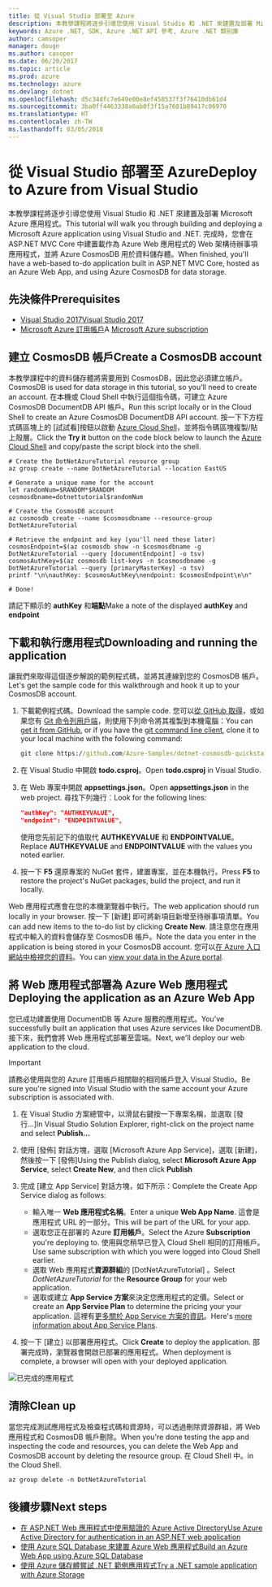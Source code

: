 ```yaml
---
title: 從 Visual Studio 部署至 Azure
description: 本教學課程將逐步引導您使用 Visual Studio 和 .NET 來建置及部署 Microsoft Azure 應用程式。
keywords: Azure .NET, SDK, Azure .NET API 參考, Azure .NET 類別庫
author: camsoper
manager: douge
ms.author: casoper
ms.date: 06/20/2017
ms.topic: article
ms.prod: azure
ms.technology: azure
ms.devlang: dotnet
ms.openlocfilehash: d5c34dfc7e649e00e8ef458537f3f76410db61d4
ms.sourcegitcommit: 3ba0ff4463338a0ab0f3f15a7601b89417c06970
ms.translationtype: HT
ms.contentlocale: zh-TW
ms.lasthandoff: 03/05/2018
---
```

# <a name="deploy-to-azure-from-visual-studio"></a><span data-ttu-id="8fd43-104">從 Visual Studio 部署至 Azure</span><span class="sxs-lookup"><span data-stu-id="8fd43-104">Deploy to Azure from Visual Studio</span></span>

<span data-ttu-id="8fd43-105">本教學課程將逐步引導您使用 Visual Studio 和 .NET 來建置及部署 Microsoft Azure 應用程式。</span><span class="sxs-lookup"><span data-stu-id="8fd43-105">This tutorial will walk you through building and deploying a Microsoft Azure application using Visual Studio and .NET.</span></span>  <span data-ttu-id="8fd43-106">完成時，您會在 ASP.NET MVC Core 中建置載作為 Azure Web 應用程式的 Web 架構待辦事項應用程式，並將 Azure CosmosDB 用於資料儲存體。</span><span class="sxs-lookup"><span data-stu-id="8fd43-106">When finished, you'll have a web-based to-do application built in ASP.NET MVC Core, hosted as an Azure Web App, and using Azure CosmosDB for data storage.</span></span>

## <a name="prerequisites"></a><span data-ttu-id="8fd43-107">先決條件</span><span class="sxs-lookup"><span data-stu-id="8fd43-107">Prerequisites</span></span>

* [<span data-ttu-id="8fd43-108">Visual Studio 2017</span><span class="sxs-lookup"><span data-stu-id="8fd43-108">Visual Studio 2017</span></span>](https://www.visualstudio.com/downloads/)
* <span data-ttu-id="8fd43-109">[Microsoft Azure 訂用帳戶](https://azure.microsoft.com/free/)</span><span class="sxs-lookup"><span data-stu-id="8fd43-109">A [Microsoft Azure subscription](https://azure.microsoft.com/free/)</span></span>

## <a name="create-a-cosmosdb-account"></a><span data-ttu-id="8fd43-110">建立 CosmosDB 帳戶</span><span class="sxs-lookup"><span data-stu-id="8fd43-110">Create a CosmosDB account</span></span>

<span data-ttu-id="8fd43-111">本教學課程中的資料儲存體將需要用到 CosmosDB，因此您必須建立帳戶。</span><span class="sxs-lookup"><span data-stu-id="8fd43-111">CosmosDB is used for data storage in this tutorial, so you'll need to create an account.</span></span>  <span data-ttu-id="8fd43-112">在本機或 Cloud Shell 中執行這個指令碼，可建立 Azure CosmosDB DocumentDB API 帳戶。</span><span class="sxs-lookup"><span data-stu-id="8fd43-112">Run this script locally or in the Cloud Shell to create an Azure CosmosDB DocumentDB API account.</span></span>  <span data-ttu-id="8fd43-113">按一下下方程式碼區塊上的 [試試看]按鈕以啟動 [Azure Cloud Shell](/azure/cloud-shell/)，並將指令碼區塊複製/貼上殼層。</span><span class="sxs-lookup"><span data-stu-id="8fd43-113">Click the **Try it** button on the code block below to launch the [Azure Cloud Shell](/azure/cloud-shell/) and copy/paste the script block into the shell.</span></span>

```azurecli-interactive
# Create the DotNetAzureTutorial resource group
az group create --name DotNetAzureTutorial --location EastUS

# Generate a unique name for the account
let randomNum=$RANDOM*$RANDOM
cosmosdbname=dotnettutorial$randomNum

# Create the CosmosDB account
az cosmosdb create --name $cosmosdbname --resource-group DotNetAzureTutorial

# Retrieve the endpoint and key (you'll need these later)
cosmosEndpoint=$(az cosmosdb show -n $cosmosdbname -g DotNetAzureTutorial --query [documentEndpoint] -o tsv)
cosmosAuthKey=$(az cosmosdb list-keys -n $cosmosdbname -g DotNetAzureTutorial --query [primaryMasterKey] -o tsv)
printf "\n\nauthKey: $cosmosAuthKey\nendpoint: $cosmosEndpoint\n\n"

# Done!

```

<span data-ttu-id="8fd43-114">請記下顯示的 **authKey** 和**端點**</span><span class="sxs-lookup"><span data-stu-id="8fd43-114">Make a note of the displayed **authKey** and **endpoint**</span></span> 

## <a name="downloading-and-running-the-application"></a><span data-ttu-id="8fd43-115">下載和執行應用程式</span><span class="sxs-lookup"><span data-stu-id="8fd43-115">Downloading and running the application</span></span>

<span data-ttu-id="8fd43-116">讓我們來取得這個逐步解說的範例程式碼，並將其連線到您的 CosmosDB 帳戶。</span><span class="sxs-lookup"><span data-stu-id="8fd43-116">Let's get the sample code for this walkthrough and hook it up to your CosmosDB account.</span></span>

1. <span data-ttu-id="8fd43-117">下載範例程式碼。</span><span class="sxs-lookup"><span data-stu-id="8fd43-117">Download the sample code.</span></span>  <span data-ttu-id="8fd43-118">您可以[從 GitHub 取得](https://github.com/Azure-Samples/dotnet-cosmosdb-quickstart/)，或如果您有 [Git 命令列用戶端](https://git-scm.com/)，則使用下列命令將其複製到本機電腦：</span><span class="sxs-lookup"><span data-stu-id="8fd43-118">You can [get it from GitHub](https://github.com/Azure-Samples/dotnet-cosmosdb-quickstart/), or if you have the [git command line client](https://git-scm.com/), clone it to your local machine with the following command:</span></span>

    ```cmd
    git clone https://github.com/Azure-Samples/dotnet-cosmosdb-quickstart
    ```

2. <span data-ttu-id="8fd43-119">在 Visual Studio 中開啟 **todo.csproj**。</span><span class="sxs-lookup"><span data-stu-id="8fd43-119">Open **todo.csproj** in Visual Studio.</span></span>

3. <span data-ttu-id="8fd43-120">在 Web 專案中開啟 **appsettings.json**。</span><span class="sxs-lookup"><span data-stu-id="8fd43-120">Open **appsettings.json** in the web project.</span></span>  <span data-ttu-id="8fd43-121">尋找下列幾行︰</span><span class="sxs-lookup"><span data-stu-id="8fd43-121">Look for the following lines:</span></span>

    ```json
    "authKey": "AUTHKEYVALUE",
    "endpoint": "ENDPOINTVALUE",
    ```
    <span data-ttu-id="8fd43-122">使用您先前記下的值取代 **AUTHKEYVALUE** 和 **ENDPOINTVALUE**。</span><span class="sxs-lookup"><span data-stu-id="8fd43-122">Replace **AUTHKEYVALUE** and **ENDPOINTVALUE** with the values you noted earlier.</span></span>

4. <span data-ttu-id="8fd43-123">按一下 **F5** 還原專案的 NuGet 套件，建置專案，並在本機執行。</span><span class="sxs-lookup"><span data-stu-id="8fd43-123">Press **F5** to restore the project's NuGet packages, build the project, and run it locally.</span></span>

<span data-ttu-id="8fd43-124">Web 應用程式應會在您的本機瀏覽器中執行。</span><span class="sxs-lookup"><span data-stu-id="8fd43-124">The web application should run locally in your browser.</span></span>  <span data-ttu-id="8fd43-125">按一下 [新建] 即可將新項目新增至待辦事項清單。</span><span class="sxs-lookup"><span data-stu-id="8fd43-125">You can add new items to the to-do list by clicking **Create New**.</span></span>  <span data-ttu-id="8fd43-126">請注意您在應用程式中輸入的資料會儲存至 CosmosDB 帳戶。</span><span class="sxs-lookup"><span data-stu-id="8fd43-126">Note the data you enter in the application is being stored in your CosmosDB account.</span></span>  <span data-ttu-id="8fd43-127">您可以[在 Azure 入口網站中檢視您的資料](/azure/documentdb/documentdb-view-json-document-explorer)。</span><span class="sxs-lookup"><span data-stu-id="8fd43-127">You can [view your data in the Azure portal](/azure/documentdb/documentdb-view-json-document-explorer).</span></span>

## <a name="deploying-the-application-as-an-azure-web-app"></a><span data-ttu-id="8fd43-128">將 Web 應用程式部署為 Azure Web 應用程式</span><span class="sxs-lookup"><span data-stu-id="8fd43-128">Deploying the application as an Azure Web App</span></span>

<span data-ttu-id="8fd43-129">您已成功建置使用 DocumentDB 等 Azure 服務的應用程式。</span><span class="sxs-lookup"><span data-stu-id="8fd43-129">You've successfully built an application that uses Azure services like DocumentDB.</span></span>  <span data-ttu-id="8fd43-130">接下來，我們會將 Web 應用程式部署至雲端。</span><span class="sxs-lookup"><span data-stu-id="8fd43-130">Next, we'll deploy our web application to the cloud.</span></span>

> [!IMPORTANT]
> <span data-ttu-id="8fd43-131">請務必使用與您的 Azure 訂用帳戶相關聯的相同帳戶登入 Visual Studio。</span><span class="sxs-lookup"><span data-stu-id="8fd43-131">Be sure you're signed into Visual Studio with the same account your Azure subscription is associated with.</span></span>

1. <span data-ttu-id="8fd43-132">在 Visual Studio 方案總管中，以滑鼠右鍵按一下專案名稱，並選取 [發行...]</span><span class="sxs-lookup"><span data-stu-id="8fd43-132">In Visual Studio Solution Explorer, right-click on the project name and select **Publish...**</span></span>

2. <span data-ttu-id="8fd43-133">使用 [發佈] 對話方塊，選取 [Microsoft Azure App Service]，選取 [新建]，然後按一下 [發佈]</span><span class="sxs-lookup"><span data-stu-id="8fd43-133">Using the Publish dialog, select **Microsoft Azure App Service**, select **Create New**, and then click **Publish**</span></span>

3. <span data-ttu-id="8fd43-134">完成 [建立 App Service] 對話方塊，如下所示：</span><span class="sxs-lookup"><span data-stu-id="8fd43-134">Complete the Create App Service dialog as follows:</span></span>

    * <span data-ttu-id="8fd43-135">輸入唯一 **Web 應用程式名稱**。</span><span class="sxs-lookup"><span data-stu-id="8fd43-135">Enter a unique **Web App Name**.</span></span>  <span data-ttu-id="8fd43-136">這會是應用程式 URL 的一部分。</span><span class="sxs-lookup"><span data-stu-id="8fd43-136">This will be part of the URL for your app.</span></span>
    * <span data-ttu-id="8fd43-137">選取您正在部署的 Azure **訂用帳戶**。</span><span class="sxs-lookup"><span data-stu-id="8fd43-137">Select the Azure **Subscription** you're deploying to.</span></span>  <span data-ttu-id="8fd43-138">使用與您稍早已登入 Cloud Shell 相同的訂用帳戶。</span><span class="sxs-lookup"><span data-stu-id="8fd43-138">Use same subscription with which you were logged into Cloud Shell earlier.</span></span>
    * <span data-ttu-id="8fd43-139">選取 Web 應用程式**資源群組**的 [DotNetAzureTutorial] 。</span><span class="sxs-lookup"><span data-stu-id="8fd43-139">Select *DotNetAzureTutorial* for the **Resource Group** for your web application.</span></span>
    * <span data-ttu-id="8fd43-140">選取或建立 **App Service 方案**來決定您應用程式的定價。</span><span class="sxs-lookup"><span data-stu-id="8fd43-140">Select or create an **App Service Plan** to determine the pricing your your application.</span></span>  <span data-ttu-id="8fd43-141">這裡有[更多關於 App Service 方案的資訊](/azure/app-service/azure-web-sites-web-hosting-plans-in-depth-overview)。</span><span class="sxs-lookup"><span data-stu-id="8fd43-141">Here's [more information about App Service Plans](/azure/app-service/azure-web-sites-web-hosting-plans-in-depth-overview).</span></span>

4. <span data-ttu-id="8fd43-142">按一下 [建立] 以部署應用程式。</span><span class="sxs-lookup"><span data-stu-id="8fd43-142">Click **Create** to deploy the application.</span></span>  <span data-ttu-id="8fd43-143">部署完成時，瀏覽器會開啟已部署的應用程式。</span><span class="sxs-lookup"><span data-stu-id="8fd43-143">When deployment is complete, a browser will open with your deployed application.</span></span>

![已完成的應用程式](./media/dotnet-quickstart/todo.png)

## <a name="clean-up"></a><span data-ttu-id="8fd43-145">清除</span><span class="sxs-lookup"><span data-stu-id="8fd43-145">Clean up</span></span>

<span data-ttu-id="8fd43-146">當您完成測試應用程式及檢查程式碼和資源時，可以透過刪除資源群組，將 Web 應用程式和 CosmosDB 帳戶刪除。</span><span class="sxs-lookup"><span data-stu-id="8fd43-146">When you're done testing the app and inspecting the code and resources, you can delete the Web App and CosmosDB account by deleting the resource group.</span></span> <span data-ttu-id="8fd43-147">在 Cloud Shell 中。</span><span class="sxs-lookup"><span data-stu-id="8fd43-147">in the Cloud Shell.</span></span>

```azurecli-interactive
az group delete -n DotNetAzureTutorial
```

## <a name="next-steps"></a><span data-ttu-id="8fd43-148">後續步驟</span><span class="sxs-lookup"><span data-stu-id="8fd43-148">Next steps</span></span>

* [<span data-ttu-id="8fd43-149">在 ASP.NET Web 應用程式中使用驗證的 Azure Active Directory</span><span class="sxs-lookup"><span data-stu-id="8fd43-149">Use Azure Active Directory for authentication in an ASP.NET web application</span></span>](/azure/active-directory/develop/active-directory-devquickstarts-webapp-dotnet)
* [<span data-ttu-id="8fd43-150">使用 Azure SQL Database 來建置 Azure Web 應用程式</span><span class="sxs-lookup"><span data-stu-id="8fd43-150">Build an Azure Web App using Azure SQL Database</span></span>](/azure/app-service-web/web-sites-dotnet-get-started)
* [<span data-ttu-id="8fd43-151">使用 Azure 儲存體嘗試 .NET 範例應用程式</span><span class="sxs-lookup"><span data-stu-id="8fd43-151">Try a .NET sample application with Azure Storage</span></span>](/azure/storage/storage-samples-dotnet)


